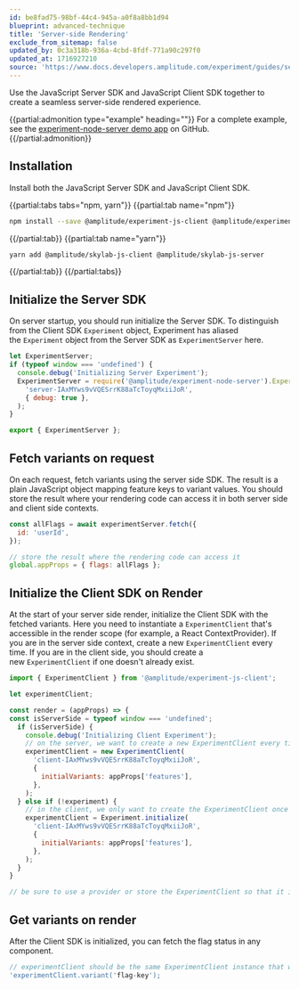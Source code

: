 ```yaml
---
id: be8fad75-98bf-44c4-945a-a0f8a8bb1d94
blueprint: advanced-technique
title: 'Server-side Rendering'
exclude_from_sitemap: false
updated_by: 0c3a318b-936a-4cbd-8fdf-771a90c297f0
updated_at: 1716927210
source: 'https://www.docs.developers.amplitude.com/experiment/guides/server-side-rendering/'
---
```

Use the JavaScript Server SDK and JavaScript Client SDK together to create a seamless server-side rendered experience.

{{partial:admonition type="example" heading=""}}
For a complete example, see the [experiment-node-server demo app](https://github.com/amplitude/experiment-node-server/tree/main/packages/ssr-demo) on GitHub.
{{/partial:admonition}}

## Installation

Install both the JavaScript Server SDK and JavaScript Client SDK.

{{partial:tabs tabs="npm, yarn"}}
{{partial:tab name="npm"}}
```bash
npm install --save @amplitude/experiment-js-client @amplitude/experiment-node-server
```
{{/partial:tab}}
{{partial:tab name="yarn"}}
```bash
yarn add @amplitude/skylab-js-client @amplitude/skylab-js-server
```
{{/partial:tab}}
{{/partial:tabs}}

## Initialize the Server SDK

On server startup, you should run initialize the Server SDK. To distinguish from the Client SDK `Experiment` object, Experiment has aliased the `Experiment` object from the Server SDK as `ExperimentServer` here.

```js
let ExperimentServer;
if (typeof window === 'undefined') {
  console.debug('Initializing Server Experiment');
  ExperimentServer = require('@amplitude/experiment-node-server').Experiment.initialize(
    'server-IAxMYws9vVQESrrK88aTcToyqMxiiJoR',
    { debug: true },
  );
}

export { ExperimentServer };
```

## Fetch variants on request

On each request, fetch variants using the server side SDK. The result is a plain JavaScript object mapping feature keys to variant values. You should store the result where your rendering code can access it in both server side and client side contexts.

```js
const allFlags = await experimentServer.fetch({
  id: 'userId',
});

// store the result where the rendering code can access it
global.appProps = { flags: allFlags };
```

## Initialize the Client SDK on Render

At the start of your server side render, initialize the Client SDK with the fetched variants. Here you need to instantiate a `ExperimentClient` that's accessible in the render scope (for example, a React ContextProvider). If you are in the server side context, create a new `ExperimentClient` every time. If you are in the client side, you should create a new `ExperimentClient` if one doesn't already exist.

```js
import { ExperimentClient } from '@amplitude/experiment-js-client';

let experimentClient;

const render = (appProps) => {
const isServerSide = typeof window === 'undefined';
  if (isServerSide) {
    console.debug('Initializing Client Experiment');
    // on the server, we want to create a new ExperimentClient every time
    experimentClient = new ExperimentClient(
      'client-IAxMYws9vVQESrrK88aTcToyqMxiiJoR',
      {
        initialVariants: appProps['features'],
      },
    );
  } else if (!experiment) {
    // in the client, we only want to create the ExperimentClient once
    experimentClient = Experiment.initialize(
      'client-IAxMYws9vVQESrrK88aTcToyqMxiiJoR',
      {
        initialVariants: appProps['features'],
      },
    );
  }
}

// be sure to use a provider or store the ExperimentClient so that it is accessible in the render scope
```

## Get variants on render

After the Client SDK is initialized, you can fetch the flag status in any component.

```js
// experimentClient should be the same ExperimentClient instance that was instantiated in the previous step
'experimentClient.variant('flag-key');
```
